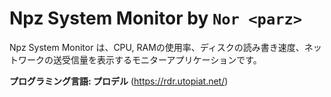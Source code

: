 # Npz System Monitor by `Nor <parz>`
Npz System Monitor は、CPU, RAMの使用率、ディスクの読み書き速度、ネットワークの送受信量を表示するモニターアプリケーションです。

**プログラミング言語: プロデル** (https://rdr.utopiat.net/)
